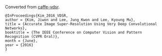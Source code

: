 Converted from [caffe-vdsr](https://github.com/huangzehao/caffe-vdsr/tree/5a839232d179c10736ed94e7142068b168b61cf6).

```
@InProceedings{Kim_2016_VDSR,
author = {Kim, Jiwon and Lee, Jung Kwon and Lee, Kyoung Mu},
title = {Accurate Image Super-Resolution Using Very Deep Convolutional Networks},
booktitle = {The IEEE Conference on Computer Vision and Pattern Recognition (CVPR Oral)},
month = {June},
year = {2016}
}
```
